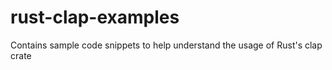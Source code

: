 # rust-clap-examples
Contains sample code snippets to help understand the usage of Rust's clap crate
